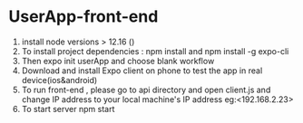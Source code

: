 # UserApp-front-end

1. install node versions > 12.16 ()
2. To install project dependencies : npm install and npm install -g expo-cli
3. Then expo init userApp and choose blank workflow
4. Download and install Expo client on phone to test the app in real device(ios&android)
5. To run front-end , please go to api directory and open client.js and change IP address to your local machine's IP address eg:<192.168.2.23>
6. To start server npm start
